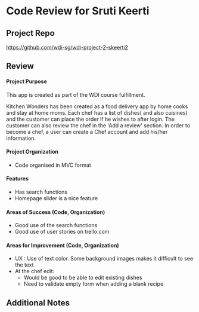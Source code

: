 # Code Review for Sruti Keerti

## Project Repo

https://github.com/wdi-sg/wdi-project-2-skeerti2
## Review

#### Project Purpose

This app is created as part of the WDI course fulfillment.

Kitchen Wonders has been created as a food delivery app by home cooks and stay at home moms. Each chef has a list of dishes( and also cuisines) and the customer can place the order if he wishes to after login. The customer can also review the chef in the 'Add a review' section. In order to become a chef, a user can create a Chef account and add his/her information.


#### Project Organization

* Code organised in MVC format

#### Features

* Has search functions
* Homepage slider is a nice feature

#### Areas of Success (Code, Organization)

* Good use of the search functions
* Good use of user stories on trello.com


#### Areas for Improvement (Code, Organization)

* UX : Use of text color. Some background images makes it difficult to see the text
* At the chef edit:
  * Would be good to be able to edit existing dishes
  * Need to validate empty form when adding a blank recipe


## Additional Notes
